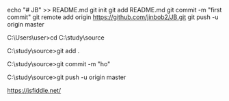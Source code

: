 echo "# JB" >> README.md
git init
git add README.md
git commit -m "first commit"
git remote add origin https://github.com/jinbob2/JB.git
git push -u origin master

C:\Users\user>cd C:\study\source

C:\study\source>git add .

C:\study\source>git commit -m "ho"

C:\study\source>git push -u origin master


https://jsfiddle.net/